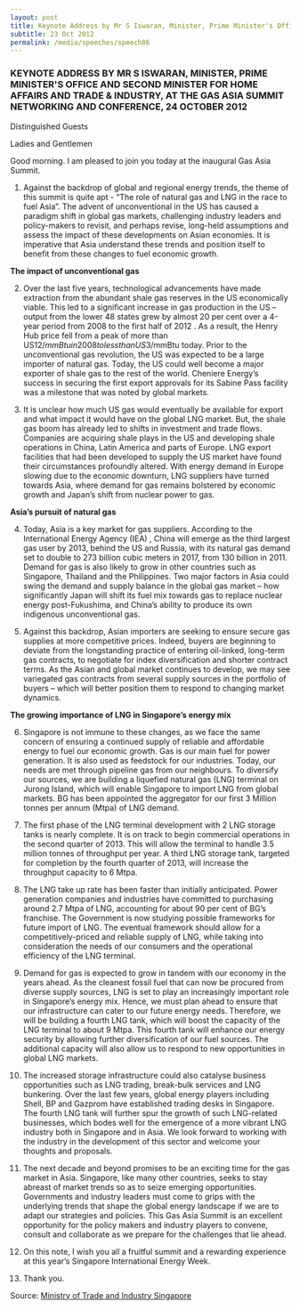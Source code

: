 ```yaml
---
layout: post
title: Keynote Address by Mr S Iswaran, Minister, Prime Minister's Office and Second Minister for Home Affairs and Trade & Industry, at the Gas Asia Summit Networking and Conference, 24 October 2012
subtitle: 23 Oct 2012
permalink: /media/speeches/speech86
---
```


### KEYNOTE ADDRESS BY MR S ISWARAN, MINISTER, PRIME MINISTER'S OFFICE AND SECOND MINISTER FOR HOME AFFAIRS AND TRADE & INDUSTRY, AT THE GAS ASIA SUMMIT NETWORKING AND CONFERENCE, 24 OCTOBER 2012

Distinguished Guests

Ladies and Gentlemen

Good morning. I am pleased to join you today at the inaugural Gas Asia Summit. 

1.  Against the backdrop of global and regional energy trends, the theme of this summit is quite apt - “The role of natural gas and LNG in the race to fuel Asia”. The advent of unconventional in the US has caused a paradigm shift in global gas markets, challenging industry leaders and policy-makers to revisit, and perhaps revise, long-held assumptions and assess the impact of these developments on Asian economies. It is imperative that Asia understand these trends and position itself to benefit from these changes to fuel economic growth.

**The impact of unconventional gas**

2. Over the last five years, technological advancements have made extraction from the abundant shale gas reserves in the US economically viable. This led to a significant increase in gas production in the US – output from the lower 48 states grew by almost 20 per cent over a 4-year period from 2008 to the first half of 2012 . As a result, the Henry Hub price fell from a peak of more than US$12/mmBtu in 2008 to less than US$3/mmBtu today. Prior to the unconventional gas revolution, the US was expected to be a large importer of natural gas. Today, the US could well become a major exporter of shale gas to the rest of the world. Cheniere Energy’s success in securing the first export approvals for its Sabine Pass facility was a milestone that was noted by global markets.

3. It is unclear how much US gas would eventually be available for export and what impact it would have on the global LNG market. But, the shale gas boom has already led to shifts in investment and trade flows. Companies are acquiring shale plays in the US and developing shale operations in China, Latin America and parts of Europe. LNG export facilities that had been developed to supply the US market have found their circumstances profoundly altered. With energy demand in Europe slowing due to the economic downturn, LNG suppliers have turned towards Asia, where demand for gas remains bolstered by economic growth and Japan’s shift from nuclear power to gas.

**Asia’s pursuit of natural gas**

4. Today, Asia is a key market for gas suppliers. According to the International Energy Agency (IEA) , China will emerge as the third largest gas user by 2013, behind the US and Russia, with its natural gas demand set to double to 273 billion cubic meters in 2017, from 130 billion in 2011. Demand for gas is also likely to grow in other countries such as Singapore, Thailand and the Philippines. Two major factors in Asia could swing the demand and supply balance in the global gas market – how significantly Japan will shift its fuel mix towards gas to replace nuclear energy post-Fukushima, and China’s ability to produce its own indigenous unconventional gas.

5. Against this backdrop, Asian importers are seeking to ensure secure gas supplies at more competitive prices. Indeed, buyers are beginning to deviate from the longstanding practice of entering oil-linked, long-term gas contracts, to negotiate for index diversification and shorter contract terms. As the Asian and global market continues to develop, we may see variegated gas contracts from several supply sources in the portfolio of buyers – which will better position them to respond to changing market dynamics.

**The growing importance of LNG in Singapore’s energy mix**

6. Singapore is not immune to these changes, as we face the same concern of ensuring a continued supply of reliable and affordable energy to fuel our economic growth. Gas is our main fuel for power generation. It is also used as feedstock for our industries. Today, our needs are met through pipeline gas from our neighbours. To diversify our sources, we are building a liquefied natural gas (LNG) terminal on Jurong Island, which will enable Singapore to import LNG from global markets. BG has been appointed the aggregator for our first 3 Million tonnes per annum (Mtpa) of LNG demand.

7. The first phase of the LNG terminal development with 2 LNG storage tanks is nearly complete. It is on track to begin commercial operations in the second quarter of 2013. This will allow the terminal to handle 3.5 million tonnes of throughput per year. A third LNG storage tank, targeted for completion by the fourth quarter of 2013, will increase the throughput capacity to 6 Mtpa.

8. The LNG take up rate has been faster than initially anticipated. Power generation companies and industries have committed to purchasing around 2.7 Mtpa of LNG, accounting for about 90 per cent of BG’s franchise. The Government is now studying possible frameworks for future import of LNG. The eventual framework should allow for a competitively-priced and reliable supply of LNG, while taking into consideration the needs of our consumers and the operational efficiency of the LNG terminal.

9. Demand for gas is expected to grow in tandem with our economy in the years ahead. As the cleanest fossil fuel that can now be procured from diverse supply sources, LNG is set to play an increasingly important role in Singapore’s energy mix. Hence, we must plan ahead to ensure that our infrastructure can cater to our future energy needs. Therefore, we will be building a fourth LNG tank, which will boost the capacity of the LNG terminal to about 9 Mtpa. This fourth tank will enhance our energy security by allowing further diversification of our fuel sources. The additional capacity will also allow us to respond to new opportunities in global LNG markets. 

10. The increased storage infrastructure could also catalyse business opportunities such as LNG trading, break-bulk services and LNG bunkering. Over the last few years, global energy players including Shell, BP and Gazprom have established trading desks in Singapore. The fourth LNG tank will further spur the growth of such LNG-related businesses, which bodes well for the emergence of a more vibrant LNG industry both in Singapore and in Asia. We look forward to working with the industry in the development of this sector and welcome your thoughts and proposals.

11. The next decade and beyond promises to be an exciting time for the gas market in Asia. Singapore, like many other countries, seeks to stay abreast of market trends so as to seize emerging opportunities. Governments and industry leaders must come to grips with the underlying trends that shape the global energy landscape if we are to adapt our strategies and policies. This Gas Asia Summit is an excellent opportunity for the policy makers and industry players to convene, consult and collaborate as we prepare for the challenges that lie ahead.

12. On this note, I wish you all a fruitful summit and a rewarding experience at this year’s Singapore International Energy Week.

13. Thank you.

Source: [<a href="https://www.mti.gov.sg/" target="_blank">Ministry of Trade and Industry Singapore</a>](https://www.mti.gov.sg/)
